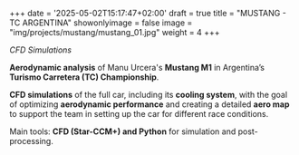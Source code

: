 +++
date = '2025-05-02T15:17:47+02:00'
draft = true
title = "MUSTANG - TC ARGENTINA"
showonlyimage = false
image = "img/projects/mustang/mustang_01.jpg"
weight = 4
+++

*CFD Simulations*

<!--more-->


**Aerodynamic analysis** of Manu Urcera's **Mustang M1** in Argentina’s **Turismo Carretera (TC) Championship**.

**CFD simulations** of the full car, including its **cooling system**, with the goal of optimizing **aerodynamic performance** and creating a detailed **aero map** to support the team in setting up the car for different race conditions.

Main tools: **CFD (Star-CCM+) and Python** for simulation and post-processing.
